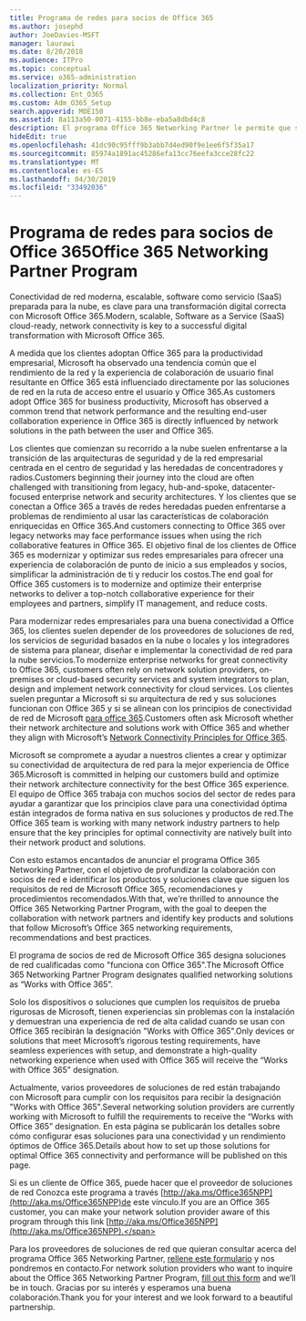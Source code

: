 ```yaml
---
title: Programa de redes para socios de Office 365
ms.author: josephd
author: JoeDavies-MSFT
manager: laurawi
ms.date: 8/20/2018
ms.audience: ITPro
ms.topic: conceptual
ms.service: o365-administration
localization_priority: Normal
ms.collection: Ent_O365
ms.custom: Adm_O365_Setup
search.appverid: MOE150
ms.assetid: 8a113a50-0071-4155-bb8e-eba5a8dbd4c8
description: El programa Office 365 Networking Partner le permite que su dispositivo se certifique como si trabajara con Office 365.
hideEdit: true
ms.openlocfilehash: 41dc90c95fff9b3abb7d4ed90f9e1ee6f5f35a17
ms.sourcegitcommit: 85974a1891ac45286efa13cc76eefa3cce28fc22
ms.translationtype: MT
ms.contentlocale: es-ES
ms.lasthandoff: 04/30/2019
ms.locfileid: "33492036"
---
```

# <a name="office-365-networking-partner-program"></a><span data-ttu-id="4a98d-103">Programa de redes para socios de Office 365</span><span class="sxs-lookup"><span data-stu-id="4a98d-103">Office 365 Networking Partner Program</span></span>

<span data-ttu-id="4a98d-104">Conectividad de red moderna, escalable, software como servicio (SaaS) preparada para la nube, es clave para una transformación digital correcta con Microsoft Office 365.</span><span class="sxs-lookup"><span data-stu-id="4a98d-104">Modern, scalable, Software as a Service (SaaS) cloud-ready, network connectivity is key to a successful digital transformation with Microsoft Office 365.</span></span>  

<span data-ttu-id="4a98d-105">A medida que los clientes adoptan Office 365 para la productividad empresarial, Microsoft ha observado una tendencia común que el rendimiento de la red y la experiencia de colaboración de usuario final resultante en Office 365 está influenciado directamente por las soluciones de red en la ruta de acceso entre el usuario y Office 365.</span><span class="sxs-lookup"><span data-stu-id="4a98d-105">As customers adopt Office 365 for business productivity, Microsoft has observed a common trend that network performance and the resulting end-user collaboration experience in Office 365 is directly influenced by network solutions in the path between the user and Office 365.</span></span>  

<span data-ttu-id="4a98d-106">Los clientes que comienzan su recorrido a la nube suelen enfrentarse a la transición de las arquitecturas de seguridad y de la red empresarial centrada en el centro de seguridad y las heredadas de concentradores y radios.</span><span class="sxs-lookup"><span data-stu-id="4a98d-106">Customers beginning their journey into the cloud are often challenged with transitioning from legacy, hub-and-spoke, datacenter-focused enterprise network and security architectures.</span></span> <span data-ttu-id="4a98d-107">Y los clientes que se conectan a Office 365 a través de redes heredadas pueden enfrentarse a problemas de rendimiento al usar las características de colaboración enriquecidas en Office 365.</span><span class="sxs-lookup"><span data-stu-id="4a98d-107">And customers connecting to Office 365 over legacy networks may face performance issues when using the rich collaborative features in Office 365.</span></span> <span data-ttu-id="4a98d-108">El objetivo final de los clientes de Office 365 es modernizar y optimizar sus redes empresariales para ofrecer una experiencia de colaboración de punto de inicio a sus empleados y socios, simplificar la administración de ti y reducir los costos.</span><span class="sxs-lookup"><span data-stu-id="4a98d-108">The end goal for Office 365 customers is to modernize and optimize their enterprise networks to deliver a top-notch collaborative experience for their employees and partners, simplify IT management, and reduce costs.</span></span> 

<span data-ttu-id="4a98d-109">Para modernizar redes empresariales para una buena conectividad a Office 365, los clientes suelen depender de los proveedores de soluciones de red, los servicios de seguridad basados en la nube o locales y los integradores de sistema para planear, diseñar e implementar la conectividad de red para la nube servicios.</span><span class="sxs-lookup"><span data-stu-id="4a98d-109">To modernize enterprise networks for great connectivity to Office 365, customers often rely on network solution providers, on-premises or cloud-based security services and system integrators to plan, design and implement network connectivity for cloud services.</span></span> <span data-ttu-id="4a98d-110">Los clientes suelen preguntar a Microsoft si su arquitectura de red y sus soluciones funcionan con Office 365 y si se alinean con los principios de conectividad de red de Microsoft [para office 365](http://aka.ms/PNC).</span><span class="sxs-lookup"><span data-stu-id="4a98d-110">Customers often ask Microsoft whether their network architecture and solutions work with Office 365 and whether they align with Microsoft’s [Network Connectivity Principles for Office 365](http://aka.ms/PNC).</span></span>  

<span data-ttu-id="4a98d-111">Microsoft se compromete a ayudar a nuestros clientes a crear y optimizar su conectividad de arquitectura de red para la mejor experiencia de Office 365.</span><span class="sxs-lookup"><span data-stu-id="4a98d-111">Microsoft is committed in helping our customers build and optimize their network architecture connectivity for the best Office 365 experience.</span></span> <span data-ttu-id="4a98d-112">El equipo de Office 365 trabaja con muchos socios del sector de redes para ayudar a garantizar que los principios clave para una conectividad óptima están integrados de forma nativa en sus soluciones y productos de red.</span><span class="sxs-lookup"><span data-stu-id="4a98d-112">The Office 365 team is working with many network industry partners to help ensure that the key principles for optimal connectivity are natively built into their network product and solutions.</span></span> 

<span data-ttu-id="4a98d-113">Con esto estamos encantados de anunciar el programa Office 365 Networking Partner, con el objetivo de profundizar la colaboración con socios de red e identificar los productos y soluciones clave que siguen los requisitos de red de Microsoft Office 365, recomendaciones y procedimientos recomendados.</span><span class="sxs-lookup"><span data-stu-id="4a98d-113">With that, we’re thrilled to announce the Office 365 Networking Partner Program, with the goal to deepen the collaboration with network partners and identify key products and solutions that follow Microsoft’s Office 365 networking requirements, recommendations and best practices.</span></span> 

<span data-ttu-id="4a98d-114">El programa de socios de red de Microsoft Office 365 designa soluciones de red cualificadas como "funciona con Office 365".</span><span class="sxs-lookup"><span data-stu-id="4a98d-114">The Microsoft Office 365 Networking Partner Program designates qualified networking solutions as “Works with Office 365”.</span></span>  

<span data-ttu-id="4a98d-115">Solo los dispositivos o soluciones que cumplen los requisitos de prueba rigurosas de Microsoft, tienen experiencias sin problemas con la instalación y demuestran una experiencia de red de alta calidad cuando se usan con Office 365 recibirán la designación "Works with Office 365".</span><span class="sxs-lookup"><span data-stu-id="4a98d-115">Only devices or solutions that meet Microsoft’s rigorous testing requirements, have seamless experiences with setup, and demonstrate a high-quality networking experience when used with Office 365 will receive the “Works with Office 365” designation.</span></span>  

<span data-ttu-id="4a98d-116">Actualmente, varios proveedores de soluciones de red están trabajando con Microsoft para cumplir con los requisitos para recibir la designación "Works with Office 365".</span><span class="sxs-lookup"><span data-stu-id="4a98d-116">Several networking solution providers are currently working with Microsoft to fulfill the requirements to receive the “Works with Office 365” designation.</span></span> <span data-ttu-id="4a98d-117">En esta página se publicarán los detalles sobre cómo configurar esas soluciones para una conectividad y un rendimiento óptimos de Office 365.</span><span class="sxs-lookup"><span data-stu-id="4a98d-117">Details about how to set up those solutions for optimal Office 365 connectivity and performance will be published on this page.</span></span>  

<span data-ttu-id="4a98d-118">Si es un cliente de Office 365, puede hacer que el proveedor de soluciones de red Conozca este programa a través [http://aka.ms/Office365NPP](http://aka.ms/Office365NPP)de este vínculo.</span><span class="sxs-lookup"><span data-stu-id="4a98d-118">If you are an Office 365 customer, you can make your network solution provider aware of this program through this link [http://aka.ms/Office365NPP](http://aka.ms/Office365NPP).</span></span>

<span data-ttu-id="4a98d-119">Para los proveedores de soluciones de red que quieran consultar acerca del programa Office 365 Networking Partner, [rellene este formulario](https://forms.office.com/Pages/ResponsePage.aspx?id=v4j5cvGGr0GRqy180BHbRyOZxByRF1dLgv7k6ye5z8pUMTNCVTYyVk9GNEYzWjFOVkI1SzdJNUkyWi4u) y nos pondremos en contacto.</span><span class="sxs-lookup"><span data-stu-id="4a98d-119">For network solution providers who want to inquire about the Office 365 Networking Partner Program, [fill out this form](https://forms.office.com/Pages/ResponsePage.aspx?id=v4j5cvGGr0GRqy180BHbRyOZxByRF1dLgv7k6ye5z8pUMTNCVTYyVk9GNEYzWjFOVkI1SzdJNUkyWi4u) and we’ll be in touch.</span></span> <span data-ttu-id="4a98d-120">Gracias por su interés y esperamos una buena colaboración.</span><span class="sxs-lookup"><span data-stu-id="4a98d-120">Thank you for your interest and we look forward to a beautiful partnership.</span></span> 

